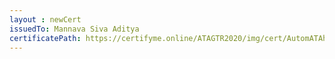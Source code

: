 ```yaml
--- 
layout : newCert 
issuedTo: Mannava Siva Aditya 
certificatePath: https://certifyme.online/ATAGTR2020/img/cert/AutomATAhon/MannavaSivaAditya_017f7.png
--- 
```

